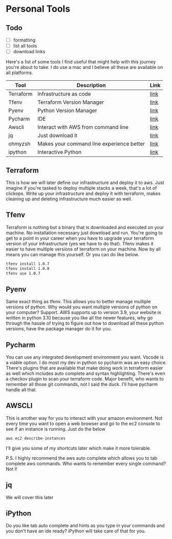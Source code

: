 # Personal Tools

## Todo

- [ ] formatting
- [ ] list all tools
- [ ] download links

Here's a list of some tools I find useful that might help with this journey
you're about to take. I do use a mac and I believe all these are available
on all platforms.

| Tool      | Description                               | Link                                      |
|-----------|-------------------------------------------|-------------------------------------------|
| Terraform | Infrastructure as code                    | [link](https://www.terraform.io)          |
| Tfenv     | Terraform Version Manager                 | [link](https://github.com/tfutils/tfenv)  |
| Pyenv     | Python Version Manager                    | [link](https://github.com/pyenv/pyenv)    |
| Pycharm   | IDE                                       | [link](https://www.jetbrains.com/pycharm) |
| Awscli    | Interact with AWS from command line       | [link](https://aws.amazon.com/cli/)       |
| jq        | Just download it                          | [link](https://stedolan.github.io/jq/)    |
| ohmyzsh   | Makes your command line experience better | [link](https://ohmyz.sh)                  |
| ipython   | Interactive Python                        | [link](https://pypi.org/project/ipython/) |

## Terraform

This is how we will later define our infrastructure and deploy it to aws.
Just imagine if you're tasked to deploy multiple stacks a week, that's a lot
of clickops. Write up your infrastructure and deploy it with terraform,
makes cleaning up and deleting infrastructure much easier as well.

## Tfenv

Terraform is nothing but a binary that is downloaded and executed on your
machine. No installation necessary just download and run. You're going to
get to a point in your career when you have to upgrade your terraform
version of your infrastructure (yes we have to do that). Tfenv makes it
easier to have multiple versions of terraform on your machine. Now by all
means you can manage this yourself. Or you can do like below.

```bash
tfenv install 1.0.7
tfenv install 1.0.8
tfenv use 1.0.7
```

## Pyenv

Same exact thing as tfenv. This allows you to better manage multiple
versions of python. Why would you want multiple versions of python on your
computer? Support. AWS supports up to version 3.9, your website is written
in python 3.10 because you like all the newer features, why go through the
hassle of trying to figure out how to download all these python versions,
have the package manager do it for you.

## Pycharm

You can use any integrated development environment you want. Vscode is a
viable option. I do most my dev in python so pycharm was an easy choice.
There's plugins that are available that make doing work in terraform easier
as well which includes auto complete and syntax highlighting. There's even a
checkov plugin to scan your terraform code. Major benefit, who wants to
remember all those git commands, not I said the duck. I'll have pycharm
handle all that.

## AWSCLI

This is another way for you to interact with your amazon environment. Not
every time you want to open a web browser and go to the ec2 console to see
if an instance is running. Just do the below

```bash
aws ec2 describe-instances
```

I'll give you some of my shortcuts later which make it more tolerable.

P.S. I highly recommend the aws auto complete which allows you to tab
complete aws commands. Who wants to remember every single command? Not I!

## jq

We will cover this later

## iPython

Do you like tab auto complete and hints as you type in your commands and you
don't have an ide ready? iPython will take care of that for you.

